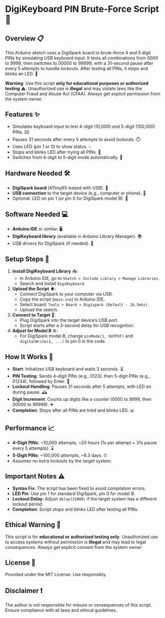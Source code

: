 # DigiKeyboard PIN Brute-Force Script 🚀

## Overview 📋

This Arduino sketch uses a DigiSpark board to brute-force 4 and 5 digit PINs by simulating USB keyboard input. It tests all combinations from 0000 to 9999, then switches to 00000 to 99999, with a 31-second pause after every 5 attempts to handle lockouts. After testing all PINs, it stops and blinks an LED. 🔢

**Warning**: Use this script **only for educational purposes or authorized testing** ⚠️. Unauthorized use is **illegal** and may violate laws like the Computer Fraud and Abuse Act (CFAA). Always get explicit permission from the system owner.

## Features ✨

- Simulates keyboard input to test 4-digit (10,000) and 5-digit (100,000) PINs. ⌨️
- Pauses 31 seconds after every 5 attempts to avoid lockouts. ⏱️
- Uses LED (pin 1 or 0) to show status. 💡
- Stops and blinks LED after trying all PINs. 🛑
- Switches from 4-digit to 5-digit mode automatically. 🔄

## Hardware Needed 🛠️

- **DigiSpark board** (ATtiny85-based with USB). 🔌
- **USB connection** to the target device (e.g., computer or phone). 📱
- Optional: LED on pin 1 (or pin 0 for DigiSpark model B). 🌟

## Software Needed 💻

- **Arduino IDE** or similar. 🖥️
- **DigiKeyboard library** (available in Arduino Library Manager). 📚
- USB drivers for DigiSpark (if needed). 🔧

## Setup Steps 📝

1. **Install DigiKeyboard Library** 📥:
   - In Arduino IDE, go to `Sketch > Include Library > Manage Libraries`.
   - Search and install `DigiKeyboard`.
2. **Upload the Script** ⬆️:
   - Connect DigiSpark to your computer via USB.
   - Copy the script (`main.ino`) to Arduino IDE.
   - Select board: `Tools > Board > Digispark (Default - 16.5mhz)`.
   - Upload the sketch.
3. **Connect to Target** 🔗:
   - Plug DigiSpark into the target device’s USB port.
   - Script starts after a 3-second delay for USB recognition.
4. **Adjust for Model B** ⚙️:
   - For DigiSpark model B, change `pinMode(1, OUTPUT)` and `digitalWrite(1, ...)` to pin 0 in the code.

## How It Works 🤖

- **Start**: Initializes USB keyboard and waits 3 seconds. ⏳
- **PIN Testing**: Sends 4-digit PINs (e.g., 0123), then 5-digit PINs (e.g., 01234), followed by Enter. 🔑
- **Lockout Handling**: Pauses 31 seconds after 5 attempts, with LED on during pause. 🕰️
- **Digit Increment**: Counts up digits like a counter (0000 to 9999, then 00000 to 99999). ➕
- **Completion**: Stops after all PINs are tried and blinks LED. 📊

## Performance 📈

- **4-Digit PINs**: ~10,000 attempts, ~20 hours (1s per attempt + 31s pause every 5 attempts). ⌛
- **5-Digit PINs**: ~100,000 attempts, ~8.3 days. ⏰
- Assumes no extra lockouts by the target system.

## Important Notes ⚠️

- **Syntax Fix**: The script has been fixed to avoid compilation errors.
- **LED Pin**: Use pin 1 for standard DigiSpark, pin 0 for model B.
- **Lockout Delay**: Adjust `delay(31000)` if the target system has a different lockout period.
- **Completion**: Script stops and blinks LED after testing all PINs.

## Ethical Warning 🚨

This script is for **educational or authorized testing only**. Unauthorized use to access systems without permission is **illegal** and may lead to legal consequences. Always get explicit consent from the system owner.

## License 📄

Provided under the MIT License. Use responsibly.

## Disclaimer ❗

The author is not responsible for misuse or consequences of this script. Ensure compliance with all laws and ethical guidelines.
